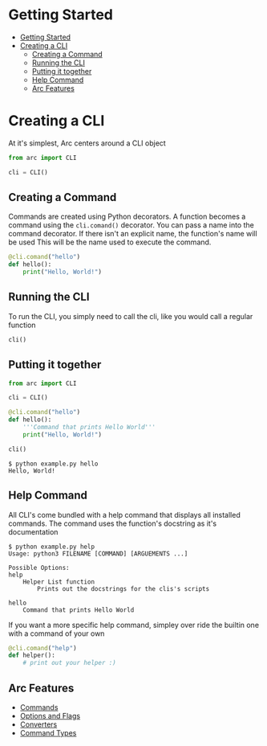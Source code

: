 # Getting Started

- [Getting Started](#getting-started)
- [Creating a CLI](#creating-a-cli)
  - [Creating a Command](#creating-a-command)
  - [Running the CLI](#running-the-cli)
  - [Putting it together](#putting-it-together)
  - [Help Command](#help-command)
  - [Arc Features](#arc-features)


# Creating a CLI
At it's simplest, Arc centers around a CLI object
```py 1
from arc import CLI

cli = CLI()
```

## Creating a Command
Commands are created using Python decorators. A function becomes a command using the `cli.comand()` decorator. You can pass a name into the command decorator. If there isn't an explicit name, the function's name will be used This will be the name used to execute the command.

```py 2
@cli.comand("hello")
def hello():
    print("Hello, World!")
```

## Running the CLI
To run the CLI, you simply need to call the cli, like you would call a regular function
```py 3
cli()
```


## Putting it together
```py
from arc import CLI

cli = CLI()

@cli.comand("hello")
def hello():
    '''Command that prints Hello World'''
    print("Hello, World!")

cli()
```

```out
$ python example.py hello
Hello, World!
```


## Help Command
All CLI's come bundled with a help command that displays all installed commands. The command uses the function's docstring as it's documentation
```
$ python example.py help
Usage: python3 FILENAME [COMMAND] [ARGUEMENTS ...]

Possible Options:
help
    Helper List function
        Prints out the docstrings for the clis's scripts

hello
    Command that prints Hello World
```

If you want a more specific help command, simpley over ride the builtin one with a command of your own
```py
@cli.comand("help")
def helper():
    # print out your helper :)
```


## Arc Features
- [Commands](./commands.md)
- [Options and Flags](./options_and_flags.md)
- [Converters](./converters.md)
- [Command Types](./scripts/scripts.md)

